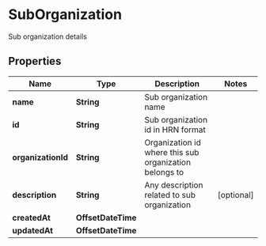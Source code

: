 

# SubOrganization

Sub organization details

## Properties

| Name | Type | Description | Notes |
|------------ | ------------- | ------------- | -------------|
|**name** | **String** | Sub organization name |  |
|**id** | **String** | Sub organization id in HRN format |  |
|**organizationId** | **String** | Organization id where this sub organization belongs to |  |
|**description** | **String** | Any description related to sub organization |  [optional] |
|**createdAt** | **OffsetDateTime** |  |  |
|**updatedAt** | **OffsetDateTime** |  |  |



